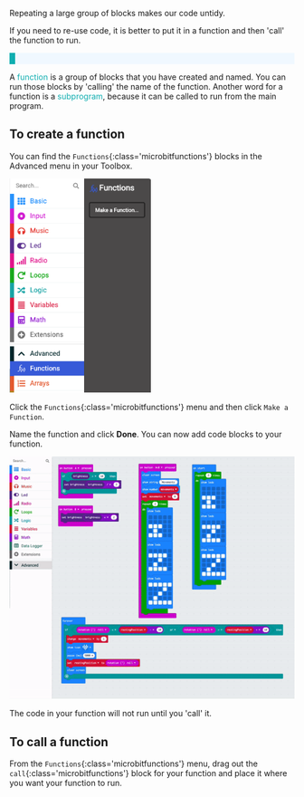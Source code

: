 Repeating a large group of blocks makes our code untidy.

If you need to re-use code, it is better to put it in a function and then 'call' the function to run.

<p style="border-left: solid; border-width:10px; border-color: #0faeb0; background-color: aliceblue; padding: 10px;">

A <span style="color: #0faeb0">function</span> is a group of blocks that you have created and named. You can run those blocks by 'calling' the name of the function. Another word for a function is a <span style="color: #0faeb0">subprogram</span>, because it can be called to run from the main program.

</p>

## To create a function

You can find the `Functions`{:class='microbitfunctions'} blocks in the Advanced menu in your Toolbox.

<img src="images/function-menu.png" alt="The Advanced menu, with the 'Functions' sub-menu highlighted."  width="250"/>

Click the `Functions`{:class='microbitfunctions'} menu and then click `Make a Function`.

Name the function and click **Done**. You can now add code blocks to your function.

![Animation showing how to make a function.](images/make-a-function.gif)

The code in your function will not run until you 'call' it.

## To call a function

From the `Functions`{:class='microbitfunctions'} menu, drag out the `call`{:class='microbitfunctions'} block for your function and place it where you want your function to run.
